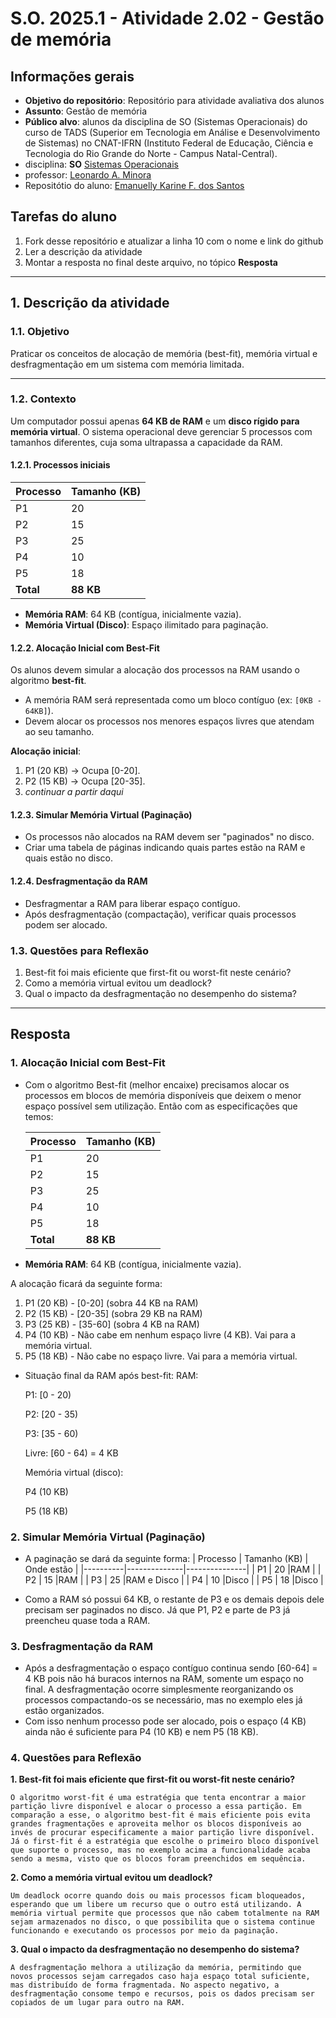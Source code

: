 # S.O. 2025.1 - Atividade 2.02 - Gestão de memória

## Informações gerais

- **Objetivo do repositório**: Repositório para atividade avaliativa dos alunos
- **Assunto**: Gestão de memória
- **Público alvo**: alunos da disciplina de SO (Sistemas Operacionais) do curso de TADS (Superior em Tecnologia em Análise e Desenvolvimento de Sistemas) no CNAT-IFRN (Instituto Federal de Educação, Ciência e Tecnologia do Rio Grande do Norte - Campus Natal-Central).
- disciplina: **SO** [Sistemas Operacionais](https://github.com/sistemas-operacionais/)
- professor: [Leonardo A. Minora](https://github.com/leonardo-minora)
- Repositótio do aluno: [Emanuelly Karine F. dos Santos](https://github.com/emanuellykarine)

## Tarefas do aluno
1. Fork desse repositório e atualizar a linha 10 com o nome e link do github
2. Ler a descrição da atividade
3. Montar a resposta no final deste arquivo, no tópico **Resposta**

---

## 1. Descrição da atividade
### 1.1. Objetivo
Praticar os conceitos de alocação de memória (best-fit), memória virtual e desfragmentação em um sistema com memória limitada.

---

### 1.2. Contexto
Um computador possui apenas **64 KB de RAM** e um **disco rígido para memória virtual**. O sistema operacional deve gerenciar 5 processos com tamanhos diferentes, cuja soma ultrapassa a capacidade da RAM.

#### 1.2.1. Processos iniciais

| Processo | Tamanho (KB) |
|----------|-------------|
| P1       | 20          |
| P2       | 15          |
| P3       | 25          |
| P4       | 10          |
| P5       | 18          |
| **Total**| **88 KB**   |

- **Memória RAM**: 64 KB (contígua, inicialmente vazia).  
- **Memória Virtual (Disco)**: Espaço ilimitado para paginação.

#### 1.2.2. Alocação Inicial com Best-Fit
Os alunos devem simular a alocação dos processos na RAM usando o algoritmo **best-fit**.  
- A memória RAM será representada como um bloco contíguo (ex: `[0KB - 64KB]`).  
- Devem alocar os processos nos menores espaços livres que atendam ao seu tamanho.  

**Alocação inicial**:  
1. P1 (20 KB) → Ocupa [0-20].  
2. P2 (15 KB) → Ocupa [20-35].  
3. _continuar a partir daqui_

#### 1.2.3. Simular Memória Virtual (Paginação)
- Os processos não alocados na RAM devem ser "paginados" no disco.  
- Criar uma tabela de páginas indicando quais partes estão na RAM e quais estão no disco.  

#### 1.2.4. Desfragmentação da RAM
- Desfragmentar a RAM para liberar espaço contíguo.
- Após desfragmentação (compactação), verificar quais processos podem ser alocado.  

### 1.3. Questões para Reflexão
1. Best-fit foi mais eficiente que first-fit ou worst-fit neste cenário?  
2. Como a memória virtual evitou um deadlock?  
3. Qual o impacto da desfragmentação no desempenho do sistema?  

---

## Resposta

### 1. Alocação Inicial com Best-Fit
- Com o algoritmo Best-fit (melhor encaixe) precisamos alocar os processos em blocos de memória disponíveis que deixem o menor espaço possível sem utilização. Então com as especificações que temos: 

    | Processo | Tamanho (KB) |
    |----------|-------------|
    | P1       | 20          |
    | P2       | 15          |
    | P3       | 25          |
    | P4       | 10          |
    | P5       | 18          |
    | **Total**| **88 KB**   |

- **Memória RAM**: 64 KB (contígua, inicialmente vazia).  

A alocação ficará da seguinte forma:
1. P1 (20 KB) - [0-20] (sobra 44 KB na RAM)
2. P2 (15 KB) - [20-35] (sobra 29 KB na RAM)
3. P3 (25 KB) - [35-60] (sobra 4 KB na RAM)
4. P4 (10 KB) - Não cabe em nenhum espaço livre (4 KB). Vai para a memória virtual.
5. P5 (18 KB) - Não cabe no espaço livre. Vai para a memória virtual.

- Situação final da RAM após best-fit:
    RAM:
    
    P1: [0 - 20)
    
    P2: [20 - 35)
    
    P3: [35 - 60)
    
    Livre: [60 - 64) = 4 KB

    Memória virtual (disco):
    
    P4 (10 KB)
    
    P5 (18 KB)

### 2. Simular Memória Virtual (Paginação)
- A paginação se dará da seguinte forma:
    | Processo | Tamanho (KB) | Onde estão    |
    |----------|--------------|---------------|
    | P1       | 20           |RAM            |
    | P2       | 15           |RAM            |
    | P3       | 25           |RAM e Disco    | 
    | P4       | 10           |Disco          | 
    | P5       | 18           |Disco          |

- Como a RAM só possui 64 KB, o restante de P3 e os demais depois dele precisam ser paginados no disco. Já que P1, P2 e parte de P3 já preencheu quase toda a RAM.

### 3. Desfragmentação da RAM
- Após a desfragmentação o espaço contíguo continua sendo [60-64] = 4 KB pois não há buracos internos na RAM, somente um espaço no final. A desfragmentação ocorre simplesmente reorganizando os processos compactando-os se necessário, mas no exemplo eles já estão organizados.
- Com isso nenhum processo pode ser alocado, pois o espaço (4 KB) ainda não é suficiente para P4 (10 KB) e nem P5 (18 KB).

 ### 4. Questões para Reflexão
**1. Best-fit foi mais eficiente que first-fit ou worst-fit neste cenário?**

    O algoritmo worst-fit é uma estratégia que tenta encontrar a maior partição livre disponível e alocar o processo a essa partição. Em comparação a esse, o algoritmo best-fit é mais eficiente pois evita grandes fragmentações e aproveita melhor os blocos disponíveis ao invés de procurar especificamente a maior partição livre disponível. Já o first-fit é a estratégia que escolhe o primeiro bloco disponível que suporte o processo, mas no exemplo acima a funcionalidade acaba sendo a mesma, visto que os blocos foram preenchidos em sequência.

**2. Como a memória virtual evitou um deadlock?**

    Um deadlock ocorre quando dois ou mais processos ficam bloqueados, esperando que um libere um recurso que o outro está utilizando. A memória virtual permite que processos que não cabem totalmente na RAM sejam armazenados no disco, o que possibilita que o sistema continue funcionando e executando os processos por meio da paginação.

**3. Qual o impacto da desfragmentação no desempenho do sistema?**

    A desfragmentação melhora a utilização da memória, permitindo que novos processos sejam carregados caso haja espaço total suficiente, mas distribuído de forma fragmentada. No aspecto negativo, a desfragmentação consome tempo e recursos, pois os dados precisam ser copiados de um lugar para outro na RAM.
